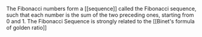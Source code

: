 The Fibonacci numbers form a [[sequence]] called the Fibonacci sequence, such that each number is the sum of the two preceding ones, starting from 0 and 1.
The Fibonacci Sequence is strongly related to the [[Binet's formula of golden ratio]]